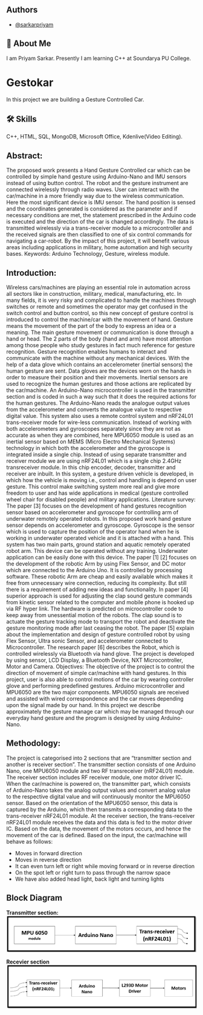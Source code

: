 
## Authors

- [@sarkarpriyam](https://www.github.com/sarkarpriyam)


## 🚀 About Me
I am Priyam Sarkar. Presently I am learning C++ at Soundarya PU College.


# Gestokar
In this project we are building a Gesture Controlled Car.



## 🛠 Skills
C++, HTML, SQL, MongoDB, Microsoft Office, Kdenlive(Video Editing).


## Abstract:
The proposed work presents a Hand Gesture Controlled car which can be controlled by simple
hand gesture using Arduino-Nano and IMU sensors instead of using button control. The robot
and the gesture instrument are connected wirelessly through radio waves. User can interact with
the car/machine in a more friendly way due to the wireless communication. Here the most
significant device is IMU sensor. The hand position is sensed and the coordinates generated is
considered as the parameter and if necessary conditions are met, the statement prescribed in the
Arduino code is executed and the direction of the car is changed accordingly. The data is
transmitted wirelessly via a trans-receiver module to a microcontroller and the received signals
are then classified to one of six control commands for navigating a car-robot.
By the impact of this project, it will benefit various areas including applications in military, home
automation and high security bases.
Keywords: Arduino Technology, Gesture, wireless module.
## Introduction:
Wireless cars/machines are playing an essential role in automation across all sectors like in
construction, military, medical, manufacturing, etc. In many fields, it is very risky and
complicated to handle the machines through switches or remote and sometimes the operator may
get confused in the switch control and button control, so this new concept of gesture control is
introduced to control the machine/car with the movement of hand. Gesture means the movement
of the part of the body to express an idea or a meaning. The main gesture movement or
communication is done through a hand or head. The 2 parts of the body (hand and arm) have
most attention among those people who study gestures in fact much reference for gesture
recognition. Gesture recognition enables humans to interact and communicate with the machine
without any mechanical devices. With the help of a data glove which contains an accelerometer
(inertial sensors) the human gesture are sent. Data gloves are the devices worn on the hands in
order to measure their position and their movements. Inertial sensors are used to recognize the
human gestures and those actions are replicated by the car/machine. An Arduino-Nano
microcontroller is used in the transmitter section and is coded in such a way such that it does the
required actions for the human gestures. The Arduino-Nano reads the analogue output values
from the accelerometer and converts the analogue value to respective digital value. This system
also uses a remote control system and nRF24L01 trans-receiver mode for wire-less
communication. Instead of working with both accelerometers and gyroscopes separately since
they are not as accurate as when they are combined, here MPU6050 module is used as an inertial
sensor based on MEMS (Micro Electro Mechanical Systems) technology in which both the
accelerometer and the gyroscope is integrated inside a single chip. Instead of using separate
transmitter and receiver module we are using nRF24L01 which is a single chip 2.4GHz transreceiver module. In this chip encoder, decoder, transmitter and receiver are inbuilt.
In this system, a gesture driven vehicle is developed, in which how the vehicle is moving i.e.,
control and handling is depend on user gesture. This control make switching system more
real and give more freedom to user and has wide applications in medical (gesture controlled
wheel chair for disabled people) and military applications.
Literature survey:
The paper [3] focuses on the development of hand gestures recognition sensor based on
accelerometer and gyroscope for controlling arm of underwater remotely operated robots. In this
proposed work hand gesture sensor depends on accelerometer and gyroscope. Gyroscope is the
sensor which is used to capture the position of the operator hand when he is working in
underwater operated vehicle and it is attached with a hand. This system has two main parts,
ground station and aquatic remotely operated robot arm. This device can be operated without any
training. Underwater application can be easily done with this device.
The paper [1] [2] focuses on the development of the robotic Arm by using Flex Sensor, and DC
motor which are connected to the Arduino Uno. It is controlled by processing software. These
robotic Arm are cheap and easily available which makes it free from unnecessary wire
connection, reducing its complexity. But still there is a requirement of adding new ideas and
functionality.
In paper [4] superior approach is used for adjusting the clap sound gesture commands from
kinetic sensor related to the computer and mobile phone is hooked up via RF hyper link. The
hardware is predicted on microcontroller code to keep away from unessential motion of the
robots. The clap sound is to actuate the gesture tracking mode to transport the robot and
deactivate the gesture monitoring mode after last ceasing the robot.
The paper [5] explain about the implementation and design of gesture controlled robot by using
Flex Sensor, Ultra sonic Sensor, and accelerometer connected to Microcontroller. The research
paper [6] describes the Robot, which is controlled wirelessly via Bluetooth via hand glove. The
project is developed by using sensor, LCD Display, a Bluetooth Device, NXT Microcontroller,
Motor and Camera.
Objectives:
The objective of the project is to control the direction of movement of simple car/machine with
hand gestures. In this project, user is also able to control motions of the car by wearing controller
glove and performing predefined gestures. Arduino microcontroller and MPU6050 are the two
major components. MPU6050 signals are received and assisted with wired correspondence and
the car moves depending upon the signal made by our hand. In this project we describe
approximately the gesture manage car which may be managed through our everyday hand gesture
and the program is designed by using Arduino-Nano.
## Methodology:
The project is categorised into 2 sections that are “transmitter section and another is receiver
section”.
The transmitter section consists of one Arduino Nano, one MPU6050 module and two RF transreceiver (nRF24L01) module. The receiver section includes RF receiver module, one motor
driver IC.
When the car/machine is powered on, the transmitter part, which consists of Arduino-Nano takes
the analog output values and convert analog value to the respective digital value and will
continuously monitor the MPU6050 sensor.
Based on the orientation of the MPU6050 sensor, this data is captured by the Arduino, which
then transmits a corresponding data to the trans-receiver nRF24L01 module.
At the receiver section, the trans-receiver nRF24L01 module receives the data and this data is
fed to the motor driver IC. Based on the data, the movement of the motors occurs, and hence the
movement of the car is defined.
Based on the input, the car/machine will behave as follows:
* Moves in forward direction
* Moves in reverse direction
* It can even turn left or right while moving forward or in reverse direction
* On the spot left or right turn to pass through the narrow space
* We have also added head light, back light and turning lights

## Block Diagram
__Transmitter section:__
![image](https://github.com/sarkarpriyam/Gestokar/blob/master/images/Screenshot%202022-11-10%20192352.png?raw=true)

__Recevier section__
![image](https://github.com/sarkarpriyam/Gestokar/blob/master/images/Screenshot%202022-11-10%20192423.png?raw=true)



